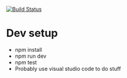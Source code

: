 [![Build Status](https://travis-ci.org/mlawrie/sticky-board.svg?branch=master)](https://travis-ci.org/mlawrie/sticky-board)

# Dev setup
- npm install
- npm run dev
- npm test
- Probably use visual studio code to do stuff
